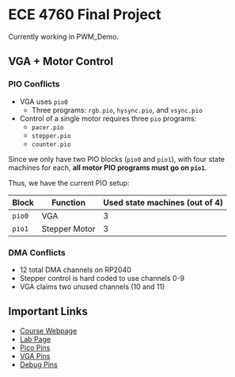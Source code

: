 # ECE 4760 Final Project

Currently working in PWM_Demo.

## VGA + Motor Control

### PIO Conflicts

- VGA uses `pio0`
  - Three programs: `rgb.pio`, `hysync.pio`, and `vsync.pio`
- Control of a single motor requires three `pio` programs:
  - `pacer.pio`
  - `stepper.pio`
  - `counter.pio`

Since we only have two PIO blocks (`pio0` and `pio1`), with four state machines
for each, **all motor PIO programs must go on `pio1`**.

Thus, we have the current PIO setup:

| Block  | Function      | Used state machines (out of 4) |
| ------ | ------------- | ------------------------------ |
| `pio0` | VGA           | 3                              |
| `pio1` | Stepper Motor | 3                              |

### DMA Conflicts

- 12 total DMA channels on RP2040
- Stepper control is hard coded to use channels 0-9
- VGA claims two unused channels (10 and 11)

## Important Links

- [Course Webpage](https://ece4760.github.io/)
- [Lab Page](https://vanhunteradams.com/Pico/Helicopter/Helicopter.html)
- [Pico Pins](https://datasheets.raspberrypi.com/pico/pico-datasheet.pdf#%5B%7B%22num%22%3A6%2C%22gen%22%3A0%7D%2C%7B%22name%22%3A%22XYZ%22%7D%2C115%2C841.89%2Cnull%5D)
- [VGA Pins](https://vanhunteradams.com/Pico/VGA/VGA.html#Attaching-hardware)
- [Debug Pins](https://www.raspberrypi.com/documentation/microcontrollers/debug-probe.html)
